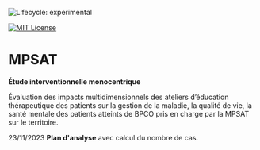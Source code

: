 <!-- badges: start -->
![Lifecycle: experimental](https://img.shields.io/badge/lifecycle-experimental-orange.svg)

[![MIT License](https://img.shields.io/badge/License-MIT-green.svg)](https://choosealicense.com/licenses/mit/)
<!-- badges: end -->

# MPSAT

**Étude interventionnelle monocentrique**

Évaluation des impacts multidimensionnels des ateliers d’éducation
thérapeutique des patients sur la gestion de la maladie, la qualité
de vie, la santé mentale des patients atteints de BPCO pris en charge par
la MPSAT sur le territoire.

23/11/2023 **Plan d'analyse** avec calcul du nombre de cas.



